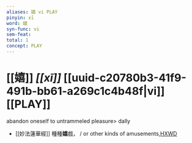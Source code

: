 ```yaml
---
aliases: 嬉 vi PLAY
pinyin: xī
word: 嬉
syn-func: vi
sem-feat: 
total: 1
concept: PLAY 
---
```

# [[嬉]] *[[xī]]*  [[uuid-c20780b3-41f9-491b-bb61-a269c1c4b48f|vi]] [[PLAY]]
abandon oneself to untrammeled pleasure> dally
 - [[妙法蓮華經]] 種種**嬉**戲， / or other kinds of amusements,[HXWD](https://hxwd.org/textview.html?location=KR6d0001_T_005-0037c.14)
